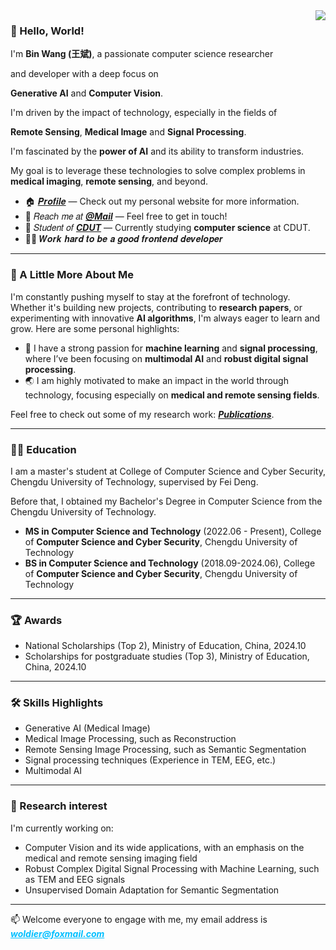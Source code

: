 
  <img align="right" src="https://github-readme-stats.vercel.app/api?username=woldier&show_icons=true&icon_color=CE1D2D&text_color=718096&bg_color=ffffff&hide_title=true" />



### 👋 Hello, World! 

I'm **Bin Wang (王斌)**, a passionate computer science researcher 

and developer with a deep focus on 

 **Generative AI** and **Computer Vision**. 

I'm driven by the impact of technology, especially in the fields of 

**Remote Sensing**, **Medical Image** and **Signal Processing**.

I'm fascinated by the **power of AI** and its ability to transform industries. 

My goal is to leverage these technologies to solve complex problems in **medical imaging**, **remote sensing**, and beyond.



- :house: [𝑷𝒓𝒐𝒇𝒊𝒍𝒆](http://woldier.top/) — Check out my personal website for more information.
- :email: 𝑅𝑒𝑎𝑐ℎ 𝑚𝑒 𝑎𝑡 [**_@Mail_**](mailto:woldier@foxmail.com) — Feel free to get in touch!
- :school: 𝑆𝑡𝑢𝑑𝑒𝑛𝑡 𝑜𝑓 [**_CDUT_**](https://www.cdut.edu.cn/index.htm) — Currently studying **computer science** at CDUT.
- :man_technologist: 𝑾𝒐𝒓𝒌 𝒉𝒂𝒓𝒅 𝒕𝒐 𝒃𝒆 𝒂 𝒈𝒐𝒐𝒅 𝒇𝒓𝒐𝒏𝒕𝒆𝒏𝒅 𝒅𝒆𝒗𝒆𝒍𝒐𝒑𝒆𝒓 



---

### 🚀 A Little More About Me

I'm constantly pushing myself to stay at the forefront of technology. Whether it's building new projects, contributing to **research papers**, or experimenting with innovative **AI algorithms**, I'm always eager to learn and grow. Here are some personal highlights:

- 🧠 I have a strong passion for **machine learning** and **signal processing**, where I’ve been focusing on **multimodal AI** and **robust digital signal processing**.
- 🌏 I am highly motivated to make an impact in the world through technology, focusing especially on **medical and remote sensing fields**.

Feel free to check out some of my research work: [**_Publications_**](https://woldier.github.io/publications/).


---
### 👩‍🎓 Education
I am a master's student at  College of Computer Science and Cyber Security, Chengdu University of Technology, supervised by Fei Deng.

Before that, I obtained my Bachelor's Degree in Computer Science from  the Chengdu University of Technology.

- **MS in Computer Science and Technology** (2022.06 - Present), College of **Computer Science and Cyber Security**, Chengdu University of Technology
- **BS in Computer Science and Technology** (2018.09-2024.06), College of **Computer Science and Cyber Security**, Chengdu University of Technology

---

### 🏆 Awards

- National Scholarships (Top 2), Ministry of Education, China, 2024.10
- Scholarships for postgraduate studies (Top 3), Ministry of Education, China, 2024.10

---

### 🛠 Skills Highlights

- Generative AI (Medical Image)
- Medical Image Processing, such as Reconstruction
- Remote Sensing Image Processing, such as Semantic Segmentation
- Signal processing techniques (Experience in TEM, EEG, etc.)
- Multimodal AI

---
### 🔭 Research interest
I'm currently working on:
- Computer Vision and its wide applications, with an emphasis on the medical and remote sensing imaging field
- Robust Complex Digital Signal Processing with Machine Learning, such as TEM and EEG signals
- Unsupervised Domain Adaptation for Semantic Segmentation


  
---
📫 Welcome everyone to engage with me, my email address is <font color='00BFFF'><u>**_woldier@foxmail.com_**</u></font>
